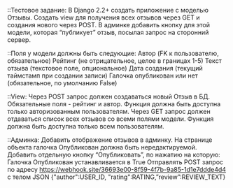 ::Тестовое задание:
В Django 2.2+ создать приложение с моделью Отзывы. Создать view для получения всех отзывов через GET и создания нового через POST. В админке добавить кнопку для этой модели, которая “публикует” отзыв, посылая запрос на сторонний сервер.

::Поля у модели должны быть следующие:
Автор (FK к пользователю, обязательное)
Рейтинг (не отрицательное, целое в границах 1-5)
Текст отзыва (текстовое поле, опциональное)
Дата создания (текущий таймстамп при создании записи)
Галочка опубликован или нет (обязательное, по умолчанию False)

::View:
Через POST запрос должен создаваться новый Отзыв в БД. Обязательные поля - рейтинг и автор. Функция должна быть доступна только авторизованным пользователям.
Через GET запрос должен отдаваться список всех отзывов со всеми полями модели. Функция должна быть доступна только всем пользователям.

::Админка:
Добавить отображение отзывов в админку. На странице объекта галочка Опубликован должна быть нередактируемой. Добавить отдельную кнопку “Опубликовать”, по нажатию на которую:
Галочка Опубликован устанавливается в True
Отправлять POST запрос по адресу https://webhook.site/36693e00-8f59-4f7b-9a85-1d1e7ddde4d4 с телом JSON {"author":USER_ID, "rating":RATING,”review”:REVIEW_TEXT}

